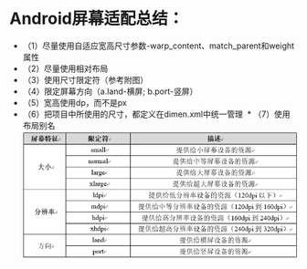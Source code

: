 # Android屏幕适配总结：
  * （1）尽量使用自适应宽高尺寸参数-warp_content、match_parent和weight属性
  * （2）尽量使用相对布局
  * （3）使用尺寸限定符（参考附图）
  * （4）限定屏幕方向（a.land-横屏;  b.port-竖屏）
  * （5）宽高使用dp，而不是px
  * （6）把项目中所使用的尺寸，都定义在dimen.xml中统一管理
  * （7）使用布局别名
  ![尺寸限定符](/image/android-尺寸限定符.jpg "android尺寸限定符")
